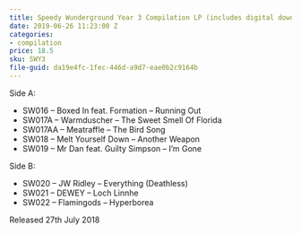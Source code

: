 ```yaml
---
title: Speedy Wunderground Year 3 Compilation LP (includes digital download)
date: 2019-06-26 11:23:00 Z
categories:
- compilation
price: 18.5
sku: SWY3
file-guid: da19e4fc-1fec-446d-a9d7-eae0b2c9164b
---
```


Side A:

* SW016 – Boxed In feat. Formation – Running Out
* SW017A – Warmduscher – The Sweet Smell Of Florida
* SW017AA – Meatraffle – The Bird Song
* SW018 – Melt Yourself Down – Another Weapon
* SW019 – Mr Dan feat. Guilty Simpson – I’m Gone

Side B:

* SW020 – JW Ridley – Everything (Deathless)
* SW021 – DEWEY – Loch Linnhe
* SW022 – Flamingods – Hyperborea

Released 27th July 2018